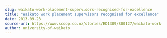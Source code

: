 ```yaml
---
slug: waikato-work-placement-supervisors-recognised-for-excellence
title: "Waikato work placement supervisors recognised for excellence"
date: 2013-09-23
source-url: https://www.scoop.co.nz/stories/ED1309/S00127/waikato-work-placement-supervisors-recognised-for-excellence.htm
author: university-of-waikato
---
```

